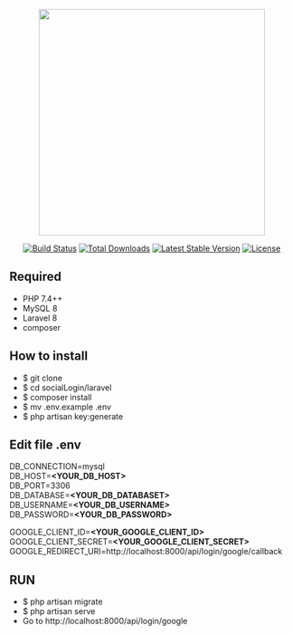 <p align="center"><a href="https://laravel.com" target="_blank"><img src="https://raw.githubusercontent.com/laravel/art/master/logo-lockup/5%20SVG/2%20CMYK/1%20Full%20Color/laravel-logolockup-cmyk-red.svg" width="400"></a></p>

<p align="center">
<a href="https://travis-ci.org/laravel/framework"><img src="https://travis-ci.org/laravel/framework.svg" alt="Build Status"></a>
<a href="https://packagist.org/packages/laravel/framework"><img src="https://img.shields.io/packagist/dt/laravel/framework" alt="Total Downloads"></a>
<a href="https://packagist.org/packages/laravel/framework"><img src="https://img.shields.io/packagist/v/laravel/framework" alt="Latest Stable Version"></a>
<a href="https://packagist.org/packages/laravel/framework"><img src="https://img.shields.io/packagist/l/laravel/framework" alt="License"></a>
</p>

## Required

- PHP 7.4++
- MySQL 8
- Laravel 8
- composer

## How to install

- $ git clone 
- $ cd socialLogin/laravel
- $ composer install
- $ mv .env.example .env
- $ php artisan key:generate

## Edit file .env

DB_CONNECTION=mysql <br>
DB_HOST=**<YOUR_DB_HOST>** <br>
DB_PORT=3306 <br>
DB_DATABASE=**<YOUR_DB_DATABASET>** <br>
DB_USERNAME=**<YOUR_DB_USERNAME>** <br>
DB_PASSWORD=**<YOUR_DB_PASSWORD>** <br>

GOOGLE_CLIENT_ID=**<YOUR_GOOGLE_CLIENT_ID>** <br>
GOOGLE_CLIENT_SECRET=**<YOUR_GOOGLE_CLIENT_SECRET>** <br>
GOOGLE_REDIRECT_URI=http://localhost:8000/api/login/google/callback
 
## RUN
- $ php artisan migrate
- $ php artisan serve
- Go to http://localhost:8000/api/login/google
